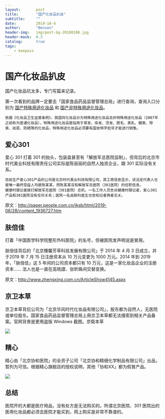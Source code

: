 ```yaml
---
layout:       post
title:        "国产化妆品扒皮"
subtitle:     ""
date:         2019-10-4
author:       "Benson"
header-img:   img/post-bg-20180108.jpg
header-mask:  0.3
catalog:      true
tags:
    - keepass
---
```

# 国产化妆品扒皮

国产化妆品坑太多，专门写篇来记录。

第一次看到的品牌一定要去「国家食品药品监督管理总局」进行查询，查询入口分别为 [国产特殊用途化妆品](http://app1.sfda.gov.cn/datasearchcnda/face3/base.jsp?tableId=68&tableName=TABLE68&title=%B9%FA%B2%FA%CC%D8%CA%E2%D3%C3%CD%BE%BB%AF%D7%B1%C6%B7&bcId=152904508268669766289794835880) 和 [国产非特殊用途化妆品](http://125.35.6.80:8181/ftban/fw.jsp)。

```
依据《化妆品卫生监督条例》，我国将化妆品分为特殊用途化妆品及非特殊用途化妆品（2007年之前称为普通化妆品），特殊用途化妆品是指用于育发、染发、烫发、脱毛、美乳、健美、除臭、祛斑、防晒等的化妆品，特殊用途化妆品必须要有国妆特字批号才能进行销售。
```

## 爱心301

爱心 301 打着 301 的抬头，包装盒甚至有「解放军总医院监制」，但背后的北京市时代美业科技有限责任公司实际是陈丽丽的自然人独资企业，跟 301 实际没有关系。

```
目前生产爱心301产品的公司是北京时代美业科技有限公司，其工商信息显示，该法定代表人也是唯一最终受益人均是陈某某，而陈某某没有解放军总医院（301医院）的任职信息。
健康时报记者拨打解放军总医院（301医院）总机，一名工作人员告诉健康时报记者，爱心301产品和301医院没有任何关系；医院一名皮肤科医生也告知记者两者无关。
```

原文：http://paper.people.com.cn/jksb/html/2019-06/28/content_1936727.htm


## 肤倍佳

打着「中国医学科学院整形外科医院」的名号，但被医院发声明说是冒用。

肤倍佳背后的「北京臻馨芳草科技发展有限公司」于 2014 年 4 月 3 日成立，并于2019 年 7 月 15 日注册资本从 10 万元变更为 1000 万元。2014 年到 2019 年，「肤倍佳」这 5 年间的公司资本都只有 10 万元，这是一家化妆品企业的注册资本…… 法人也是一直在高晓譞、张昕姝间交替变换。

原文：http://www.zhengxing.com.cn/ArticleShow4145.aspx


## 京卫本草

京卫本草背后公司为「北京华风时代化妆品有限公司」，股东都为自然人，无医院或单位股东。国家食品药品监督管理总局上用京卫本草都无法搜索到相关产品备案。官网背景是更用盗版 Windows 截图。京衛本草

![](http://tc.seoipo.com/20191004135719.png)


## 精心

精心由「北京协和医院」的全资子公司「北京协和精细化学制品有限公司」出品，暂列为可信。根据精心旗舰店的授权说明，其他「协和XX」都为假冒产品。

![](http://tc.seoipo.com/20191004143812.png)



## 总结

医院开的大都是医疗用品，没有处方是无法购买的。所谓北京医院、301 医院出的医用化妆品都必须去医院才能买到，网上购买是非常不靠谱的。